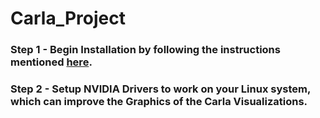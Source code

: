# Carla_Project

### Step 1 - Begin Installation by following the instructions mentioned [here](https://carla.readthedocs.io/en/latest/start_quickstart/).

### Step 2 - Setup NVIDIA Drivers to work on your Linux system, which can improve the Graphics of the Carla Visualizations.
